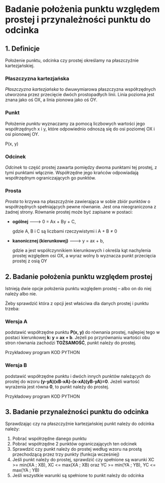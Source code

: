 # Badanie położenia punktu względem prostej i przynależności punktu do odcinka

## 1. Definicje 
Położenie punktu, odcinka czy prostej określamy na płaszczyźnie kartezjańskiej.  

### Płaszczyzna kartezjańska 
*Płaszczyzna kartezjańska* to dwuwymiarowa płaszczyzna współrzędnych utworzona przez przecięcie dwóch prostopadłych linii. Linia pozioma jest znana jako oś OX, a linia pionowa jako oś OY.

### Punkt 
Położenie *punktu* wyznaczamy za pomocą liczbowych wartości jego współrzędnych x i y, które odpowiednio odnoszą się do osi poziomej OX i osi pionowej OY. 

P(x, y)

### Odcinek
*Odcinek* to część prostej zawarta pomiędzy dwoma punktami tej prostej, z tymi punktami włącznie. Współrzędne jego krańców odpowiadają współrzędnym ograniczających go punktów. 

### Prosta 
*Prosta* to krzywa na płaszczyźnie zawierająca w sobie zbiór punktów o współrzędnych spełniających pewne równanie. Jest ona nieograniczona z żadnej strony. 
Równanie prostej może być zapisane w postaci: 
- **ogólnej** --->   0 = Ax + By + C,

    gdzie A, B i C są liczbami rzeczywistymi i A + B ≠ 0

- **kanonicznej (kierunkowej)** --->   y = ax + b,

    gdzie a jest współczynnikiem kierunkowych i określa kąt nachylenia prostej względem osi OX, a wyraz wolny b wyznacza punkt przecięcia prostej z osią OY


## 2. Badanie położenia punktu względem prostej 
Istnieją dwie opcje położenia punktu względem prostej – albo on do niej należy albo nie. 

Żeby sprawdzić która z opcji jest właściwa dla danych prostej i punktu trzeba: 

### Wersja A 
podstawić współrzędne punktu **P(x, y)** do równania prostej, najlepiej tego w postaci kierunkowej **k: y = ax + b**. 
Jeżeli po przyrównaniu wartości obu stron równania zachodzi **TOŻSAMOŚĆ**, punkt należy do prostej.

Przykładowy program 
KOD PYTHON 

### Wersja B
podstawić współrzędne punktu i dwóch innych punktów należących do prostej do wzoru 
**(y-yA)(xB-xA)-(x-xA)(yB-yA)=0**.
Jeżeli wartość wyrażenia jest równa **0**, to punkt należy do prostej.

Przykładowy program 
KOD PYTHON

## 3. Badanie przynależności punktu do odcinka 
Sprawdzając czy na płaszczyźnie kartezjańskiej punkt należy do odcinka należy: 
1.	Pobrać współrzędne danego punktu
2.	Pobrać współrzędne 2 punktów ograniczających ten odcinek
3.	Sprawdzić czy punkt należy do prostej według wzoru na prostą przechodzącą przez trzy punkty (funkcja wcześniej)
4.	Jeśli punkt należy do prostej, sprawdzić czy spełnione są warunki XC >= min(XA ; XB), XC <= max(XA ; XB) oraz YC >= min(YA ; YB), YC <= max(YA ; YB) 
5.	Jeśli wszystkie warunki są spełnione to punkt należy do odcinka 


